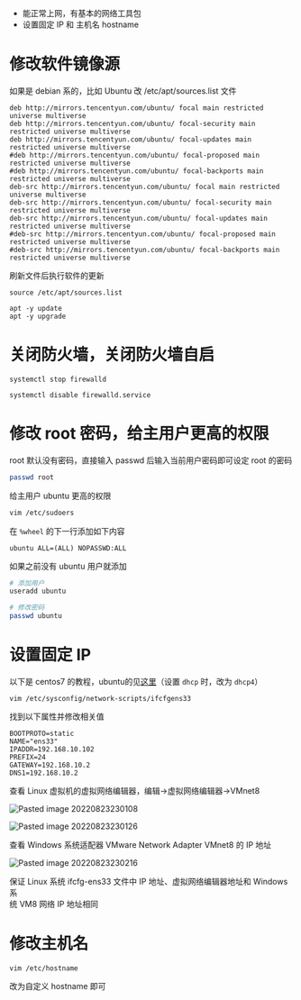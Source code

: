 - 能正常上网，有基本的网络工具包
- 设置固定 IP 和 主机名 hostname


# 修改软件镜像源

如果是 debian 系的，比如 Ubuntu 改 /etc/apt/sources.list 文件

```
deb http://mirrors.tencentyun.com/ubuntu/ focal main restricted universe multiverse
deb http://mirrors.tencentyun.com/ubuntu/ focal-security main restricted universe multiverse
deb http://mirrors.tencentyun.com/ubuntu/ focal-updates main restricted universe multiverse
#deb http://mirrors.tencentyun.com/ubuntu/ focal-proposed main restricted universe multiverse
#deb http://mirrors.tencentyun.com/ubuntu/ focal-backports main restricted universe multiverse
deb-src http://mirrors.tencentyun.com/ubuntu/ focal main restricted universe multiverse
deb-src http://mirrors.tencentyun.com/ubuntu/ focal-security main restricted universe multiverse
deb-src http://mirrors.tencentyun.com/ubuntu/ focal-updates main restricted universe multiverse
#deb-src http://mirrors.tencentyun.com/ubuntu/ focal-proposed main restricted universe multiverse
#deb-src http://mirrors.tencentyun.com/ubuntu/ focal-backports main restricted universe multiverse
```

刷新文件后执行软件的更新

```shell
source /etc/apt/sources.list

apt -y update
apt -y upgrade
```

# 关闭防火墙，关闭防火墙自启

```shell
systemctl stop firewalld  

systemctl disable firewalld.service
```

# 修改 root 密码，给主用户更高的权限

root 默认没有密码，直接输入 passwd 后输入当前用户密码即可设定 root 的密码

```bash
passwd root
```


给主用户 ubuntu 更高的权限

```bash
vim /etc/sudoers
```

在 `%wheel` 的下一行添加如下内容

```
ubuntu ALL=(ALL) NOPASSWD:ALL
```

如果之前没有 ubuntu 用户就添加

```bash
# 添加用户
useradd ubuntu 

# 修改密码
passwd ubuntu
```

# 设置固定 IP


以下是 centos7 的教程，ubuntu的见[这里](https://blog.csdn.net/JineD/article/details/126002072)（设置 `dhcp` 时，改为 `dhcp4`）

```
vim /etc/sysconfig/network-scripts/ifcfgens33
```

找到以下属性并修改相关值

```
BOOTPROTO=static  
NAME="ens33"  
IPADDR=192.168.10.102  
PREFIX=24  
GATEWAY=192.168.10.2  
DNS1=192.168.10.2
```


查看 Linux 虚拟机的虚拟网络编辑器，编辑->虚拟网络编辑器->VMnet8

![Pasted image 20220823230108](https://wings-liberty.oss-cn-beijing.aliyuncs.com/note/Pasted%20image%2020220823230108.png)

![Pasted image 20220823230126](https://wings-liberty.oss-cn-beijing.aliyuncs.com/note/Pasted%20image%2020220823230126.png)

查看 Windows 系统适配器 VMware Network Adapter VMnet8 的 IP 地址

![Pasted image 20220823230216](https://wings-liberty.oss-cn-beijing.aliyuncs.com/note/Pasted%20image%2020220823230216.png)

保证 Linux 系统 ifcfg-ens33 文件中 IP 地址、虚拟网络编辑器地址和 Windows 系  
统 VM8 网络 IP 地址相同

# 修改主机名

```
vim /etc/hostname
```

改为自定义 hostname 即可